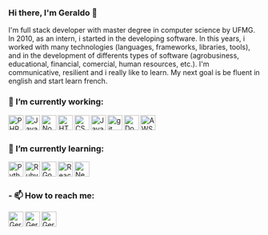 ### Hi there, I'm Geraldo 👋 

I'm full stack developer with master degree in computer science by UFMG. In 2010, as an intern, i started in the developing software. In this years, i worked with many technologies (languages, frameworks, libraries, tools), and in the development of differents types of software (agrobusiness, educational, financial, comercial, human resources, etc.). I'm communicative, resilient and i really like to learn. My next goal is be fluent in english and start learn french. 

### 🔭 I’m currently working:
<img align="left" alt="PHP" height="30px" width="30px" src="https://www.svgrepo.com/show/373966/php.svg" />
<img align="left" alt="Java" height="30px" width="30px" src="https://www.svgrepo.com/show/452234/java.svg" />
<img align="left" alt="Node" height="30px" width="30px" src="https://www.svgrepo.com/show/354118/nodejs.svg" />
<img align="left" alt="HTML5" height="30px" width="30px" src="https://www.svgrepo.com/show/452228/html-5.svg" />
<img align="left" alt="CSS3" height="30px" width="30px" src="https://www.svgrepo.com/show/452185/css-3.svg" />
<img align="left" alt="JavaScript" height="30px" width="30px" src="https://www.svgrepo.com/show/349419/javascript.svg" />
<img align="left" alt="git" height="30px" width="30px" src="https://www.svgrepo.com/show/452210/git.svg" />
<img align="left" alt="Docker" height="30px" width="30px" src="https://www.svgrepo.com/show/354926/docker.svg" />
<img align="left" alt="AWS" height="30px" width="30px" src="https://www.svgrepo.com/show/448266/aws.svg" />
<br/>
<br/>

### 🌱 I’m currently learning:
<img align="left" alt="Python" height="30px" width="30px" src="https://www.svgrepo.com/show/452091/python.svg" />
<img align="left" alt="Ruby" height="30px" width="30px" src="https://www.svgrepo.com/show/354298/ruby.svg" />
<img align="left" alt="Go" height="30px" width="30px" src="https://www.svgrepo.com/show/353795/go.svg" />
<img align="left" alt="React" height="30px" width="30px" src="https://www.svgrepo.com/show/354259/react.svg" />
<img align="left" alt="Next.js" height="30px" width="30px" src="https://www.svgrepo.com/show/354113/nextjs-icon.svg" />
<br/>
<br/>

### - 📫 How to reach me:

[<img align="left" alt="Geraldo | LinkedIn" height="30px" width="30px" src="https://www.svgrepo.com/show/448234/linkedin.svg" />](https://www.linkedin.com/in/geraldopessoajr)
[<img align="left" alt="Geraldo | Gmail" height="30px" width="30px" src="https://www.svgrepo.com/show/349378/gmail.svg" />](mailto:geraldopessoajr@gmail.com)
[<img align="left" alt="Geraldo | Whatsapp" height="30px" width="30px" src="https://www.svgrepo.com/show/452133/whatsapp.svg" />](https://www.linkedin.com/in/geraldopessoajr)

<!--
**geraldopessoajr/geraldopessoajr** is a ✨ _special_ ✨ repository because its `README.md` (this file) appears on your GitHub profile.

Here are some ideas to get you started:

- 🔭 I’m currently working on ...
- 🌱 I’m currently learning ...
- 👯 I’m looking to collaborate on ...
- 🤔 I’m looking for help with ...
- 💬 Ask me about ...
- 📫 How to reach me: ...
- 😄 Pronouns: ...
- ⚡ Fun fact: ...
-->
